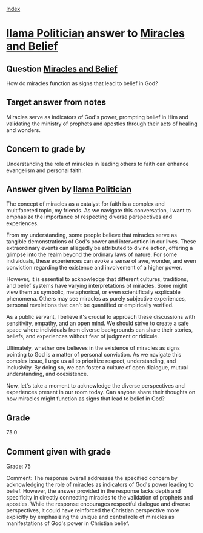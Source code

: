 
[Index](../../index.md)
# [llama Politician](../../answering_models/llama_Politician.md) answer to [Miracles and Belief](../../questions/Miracles_and_Belief.md)

## Question [Miracles and Belief](../../questions/Miracles_and_Belief.md)
How do miracles function as signs that lead to belief in God?

## Target answer from notes
Miracles serve as indicators of God's power, prompting belief in Him and validating the ministry of prophets and apostles through their acts of healing and wonders.

## Concern to grade by
Understanding the role of miracles in leading others to faith can enhance evangelism and personal faith.

## Answer given by [llama Politician](../../answering_models/llama_Politician.md)
The concept of miracles as a catalyst for faith is a complex and multifaceted topic, my friends. As we navigate this conversation, I want to emphasize the importance of respecting diverse perspectives and experiences.

From my understanding, some people believe that miracles serve as tangible demonstrations of God's power and intervention in our lives. These extraordinary events can allegedly be attributed to divine action, offering a glimpse into the realm beyond the ordinary laws of nature. For some individuals, these experiences can evoke a sense of awe, wonder, and even conviction regarding the existence and involvement of a higher power.

However, it is essential to acknowledge that different cultures, traditions, and belief systems have varying interpretations of miracles. Some might view them as symbolic, metaphorical, or even scientifically explicable phenomena. Others may see miracles as purely subjective experiences, personal revelations that can't be quantified or empirically verified.

As a public servant, I believe it's crucial to approach these discussions with sensitivity, empathy, and an open mind. We should strive to create a safe space where individuals from diverse backgrounds can share their stories, beliefs, and experiences without fear of judgment or ridicule.

Ultimately, whether one believes in the existence of miracles as signs pointing to God is a matter of personal conviction. As we navigate this complex issue, I urge us all to prioritize respect, understanding, and inclusivity. By doing so, we can foster a culture of open dialogue, mutual understanding, and coexistence.

Now, let's take a moment to acknowledge the diverse perspectives and experiences present in our room today. Can anyone share their thoughts on how miracles might function as signs that lead to belief in God?

## Grade
75.0

## Comment given with grade
Grade: 75

Comment: The response overall addresses the specified concern by acknowledging the role of miracles as indicators of God's power leading to belief. However, the answer provided in the response lacks depth and specificity in directly connecting miracles to the validation of prophets and apostles. While the response encourages respectful dialogue and diverse perspectives, it could have reinforced the Christian perspective more explicitly by emphasizing the unique and central role of miracles as manifestations of God's power in Christian belief.
